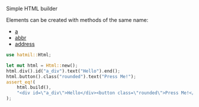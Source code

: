 Simple HTML builder

Elements can be created with methods of the same name:

* [a](struct.Html.html#method.a)
* [abbr](struct.Html.html#method.abbr)
* [address](struct.Html.html#method.address)

```rust
use hatmil::Html;

let mut html = Html::new();
html.div().id("a_div").text("Hello").end();
html.button().class("rounded").text("Press Me!");
assert_eq!(
    html.build(),
    "<div id=\"a_div\">Hello</div><button class=\"rounded\">Press Me!</button>"
);
```
